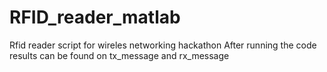 # RFID_reader_matlab
Rfid reader script for wireles networking hackathon
After running the code results can be found on tx_message and rx_message
